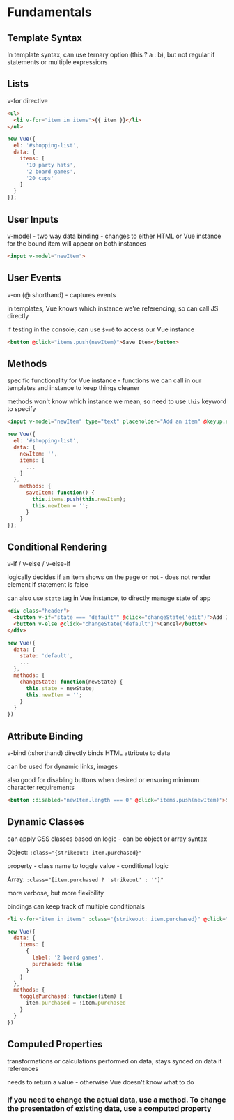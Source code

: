 # Fundamentals

## Template Syntax

In template syntax, can use ternary option (this ? a : b), but not regular if statements or multiple expressions

## Lists

v-for directive

```html
<ul>
  <li v-for="item in items">{{ item }}</li>
</ul>
```

```js
new Vue({
  el: '#shopping-list',
  data: {
    items: [
      '10 party hats',
      '2 board games',
      '20 cups'
    ]
  }
});
```

## User Inputs

v-model - two way data binding - changes to either HTML or Vue instance for the bound item will appear on both instances

```html
<input v-model="newItem">
```

## User Events

v-on (@ shorthand) - captures events

in templates, Vue knows which instance we're referencing, so can call JS directly

if testing in the console, can use `$vm0` to access our Vue instance

```html
<button @click="items.push(newItem)">Save Item</button>
```

## Methods

specific functionality for Vue instance - functions we can call in our templates and instance to keep things cleaner

methods won't know which instance we mean, so need to use `this` keyword to specify

```html
<input v-model="newItem" type="text" placeholder="Add an item" @keyup.enter="saveItem">
```

```js
new Vue({
  el: '#shopping-list',
  data: {
    newItem: '',
    items: [
      ...
    ]
  },
    methods: {
      saveItem: function() {
        this.items.push(this.newItem);
        this.newItem = '';
      }
    }
});
```

## Conditional Rendering

v-if / v-else / v-else-if

logically decides if an item shows on the page or not - does not render element if statement is false

can also use `state` tag in Vue instance, to directly manage state of app

```html
<div class="header">
  <button v-if="state === 'default'" @click="changeState('edit')">Add Item</button>
  <button v-else @click="changeState('default')">Cancel</button>
</div>
```

```js
new Vue({
  data: {
    state: 'default',
    ...
  },
  methods: {
    changeState: function(newState) {
      this.state = newState;
      this.newItem = '';
    }
  }
})
```

## Attribute Binding

v-bind (:shorthand) directly binds HTML attribute to data

can be used for dynamic links, images

also good for disabling buttons when desired or ensuring minimum character requirements

```html
<button :disabled="newItem.length === 0" @click="items.push(newItem)">Save Item</button>
```

## Dynamic Classes

can apply CSS classes based on logic - can be object or array syntax

Object:
`:class="{strikeout: item.purchased}"`

property - class name to toggle
value - conditional logic

Array:
`:class="[item.purchased ? 'strikeout' : '']"`

more verbose, but more flexibility

bindings can keep track of multiple conditionals

```html
<li v-for="item in items" :class="{strikeout: item.purchased}" @click="togglePurchased(item)">{{ item.label }}</li>
```

```js
new Vue({
  data: {
    items: [
      {
        label: '2 board games',
        purchased: false
      }
    ]
  },
  methods: {
    togglePurchased: function(item) {
      item.purchased = !item.purchased
    }
  }
})
```

## Computed Properties

transformations or calculations performed on data, stays synced on data it references

needs to return a value - otherwise Vue doesn't know what to do

### If you need to change the actual data, use a method. To change the presentation of existing data, use a computed property

